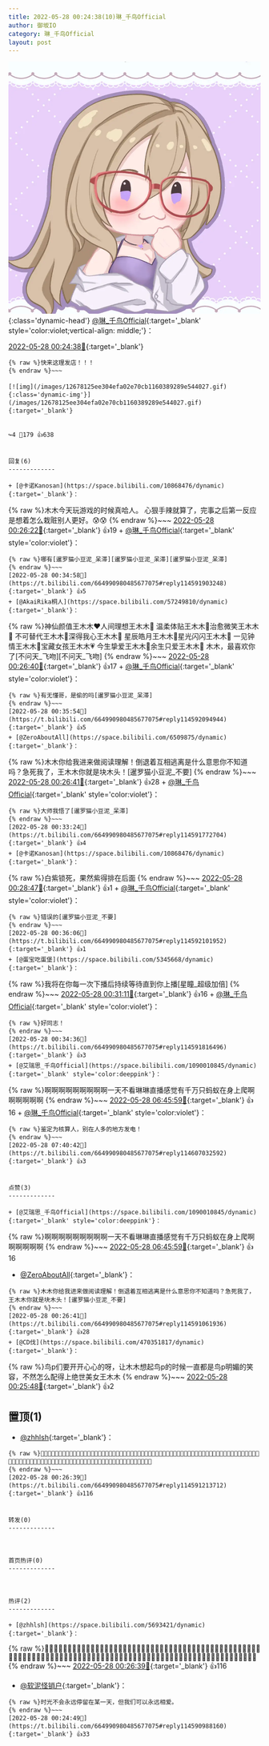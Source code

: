 ```yaml
---
title: 2022-05-28 00:24:38(10)琳_千鸟Official
author: 御坂IO
category: 琳_千鸟Official
layout: post
---
```


![img](/images/c0a88f85ebd0d056f37b114e0748e69556c8b488.jpg){:class='dynamic-head'}
[@琳_千鸟Official](https://space.bilibili.com/1620923329/dynamic){:target='_blank' style='color:violet;vertical-align: middle;'}：

[2022-05-28 00:24:38🔗](https://t.bilibili.com/664990980485677075){:target='_blank'}

~~~
{% raw %}快来这理发店！！！
{% endraw %}~~~

[![img](/images/12678125ee304efa02e70cb1160389289e544027.gif){:class='dynamic-img'}](/images/12678125ee304efa02e70cb1160389289e544027.gif){:target='_blank'}


↪️4 💬179 👍638


回复(6)
-------------

+ [@卡诺Kanosan](https://space.bilibili.com/10868476/dynamic){:target='_blank'}：
~~~
{% raw %}木木今天玩游戏的时候真哈人。
心狠手辣就算了，完事之后第一反应是想着怎么栽赃别人更好。😰😰
{% endraw %}~~~
[2022-05-28 00:26:22🔗](https://t.bilibili.com/664990980485677075#reply114591050784){:target='_blank'} 👍19
    + [@琳_千鸟Official](https://space.bilibili.com/1620923329/dynamic){:target='_blank' style='color:violet'}：
~~~
{% raw %}哪有[暹罗猫小豆泥_呆滞][暹罗猫小豆泥_呆滞][暹罗猫小豆泥_呆滞]
{% endraw %}~~~
[2022-05-28 00:34:58🔗](https://t.bilibili.com/664990980485677075#reply114591903248){:target='_blank'} 👍5
+ [@AkaiRika桐人](https://space.bilibili.com/57249810/dynamic){:target='_blank'}：
~~~
{% raw %}神仙颜值王木木❤️人间理想王木木🧡
温柔体贴王木木💛治愈微笑王木木💚
不可替代王木木💙深得我心王木木💜
星辰皓月王木木🖤星光闪闪王木木🤍
一见钟情王木木🤎宝藏女孩王木木💗
今生挚爱王木木💖余生只爱王木木💝
木木，最喜欢你了[不问天_飞吻][不问天_飞吻]
{% endraw %}~~~
[2022-05-28 00:26:40🔗](https://t.bilibili.com/664990980485677075#reply114591060976){:target='_blank'} 👍17
    + [@琳_千鸟Official](https://space.bilibili.com/1620923329/dynamic){:target='_blank' style='color:violet'}：
~~~
{% raw %}有无懂哥，是偷的吗[暹罗猫小豆泥_呆滞]
{% endraw %}~~~
[2022-05-28 00:35:54🔗](https://t.bilibili.com/664990980485677075#reply114592094944){:target='_blank'} 👍5
+ [@ZeroAboutAll](https://space.bilibili.com/6509875/dynamic){:target='_blank'}：
~~~
{% raw %}木木你给我进来做阅读理解！倒退着互相逃离是什么意思你不知道吗？急死我了，王木木你就是块木头！[暹罗猫小豆泥_不要]
{% endraw %}~~~
[2022-05-28 00:26:41🔗](https://t.bilibili.com/664990980485677075#reply114591061936){:target='_blank'} 👍28
    + [@琳_千鸟Official](https://space.bilibili.com/1620923329/dynamic){:target='_blank' style='color:violet'}：
~~~
{% raw %}大师我悟了[暹罗猫小豆泥_呆滞]
{% endraw %}~~~
[2022-05-28 00:33:24🔗](https://t.bilibili.com/664990980485677075#reply114591772704){:target='_blank'} 👍4
+ [@卡诺Kanosan](https://space.bilibili.com/10868476/dynamic){:target='_blank'}：
~~~
{% raw %}白紫锁死，果然紫得排在后面
{% endraw %}~~~
[2022-05-28 00:28:47🔗](https://t.bilibili.com/664990980485677075#reply114591449904){:target='_blank'} 👍1
    + [@琳_千鸟Official](https://space.bilibili.com/1620923329/dynamic){:target='_blank' style='color:violet'}：
~~~
{% raw %}错误的[暹罗猫小豆泥_不要]
{% endraw %}~~~
[2022-05-28 00:36:06🔗](https://t.bilibili.com/664990980485677075#reply114592101952){:target='_blank'} 👍1
+ [@蛋宝吃蛋堡](https://space.bilibili.com/5345668/dynamic){:target='_blank'}：
~~~
{% raw %}我将在你每一次下播后持续等待直到你上播[星瞳_超级加倍]
{% endraw %}~~~
[2022-05-28 00:31:11🔗](https://t.bilibili.com/664990980485677075#reply114591536640){:target='_blank'} 👍16
    + [@琳_千鸟Official](https://space.bilibili.com/1620923329/dynamic){:target='_blank' style='color:violet'}：
~~~
{% raw %}好同志！
{% endraw %}~~~
[2022-05-28 00:34:36🔗](https://t.bilibili.com/664990980485677075#reply114591816496){:target='_blank'} 👍3
+ [@艾瑞思_千鸟Official](https://space.bilibili.com/1090010845/dynamic){:target='_blank' style='color:deeppink'}：
~~~
{% raw %}啊啊啊啊啊啊啊啊啊一天不看琳琳直播感觉有千万只蚂蚁在身上爬啊啊啊啊啊啊
{% endraw %}~~~
[2022-05-28 06:45:59🔗](https://t.bilibili.com/664990980485677075#reply114605111376){:target='_blank'} 👍16
    + [@琳_千鸟Official](https://space.bilibili.com/1620923329/dynamic){:target='_blank' style='color:violet'}：
~~~
{% raw %}鉴定为核算人，别在人多的地方发电！
{% endraw %}~~~
[2022-05-28 07:40:42🔗](https://t.bilibili.com/664990980485677075#reply114607032592){:target='_blank'} 👍3


点赞(3)
-------------

+ [@艾瑞思_千鸟Official](https://space.bilibili.com/1090010845/dynamic){:target='_blank' style='color:deeppink'}：
~~~
{% raw %}啊啊啊啊啊啊啊啊啊一天不看琳琳直播感觉有千万只蚂蚁在身上爬啊啊啊啊啊啊
{% endraw %}~~~
[2022-05-28 06:45:59🔗](https://t.bilibili.com/664990980485677075#reply114605111376){:target='_blank'} 👍16
+ [@ZeroAboutAll](https://space.bilibili.com/6509875/dynamic){:target='_blank'}：
~~~
{% raw %}木木你给我进来做阅读理解！倒退着互相逃离是什么意思你不知道吗？急死我了，王木木你就是块木头！[暹罗猫小豆泥_不要]
{% endraw %}~~~
[2022-05-28 00:26:41🔗](https://t.bilibili.com/664990980485677075#reply114591061936){:target='_blank'} 👍28
+ [@CD伐](https://space.bilibili.com/470351817/dynamic){:target='_blank'}：
~~~
{% raw %}鸟p们要开开心心的呀，让木木想起鸟p的时候一直都是鸟p明媚的笑容，不然怎么配得上绝世美女王木木
{% endraw %}~~~
[2022-05-28 00:25:48🔗](https://t.bilibili.com/664990980485677075#reply114590948944){:target='_blank'} 👍2


置顶(1)
-------------

+ [@zhhlsh](https://space.bilibili.com/5693421/dynamic){:target='_blank'}：
~~~
{% raw %}💈💈💈💈💈💈💈💈💈💈💈💈💈💈💈💈💈💈💈💈💈💈💈💈💈💈💈💈💈💈💈💈💈💈💈💈💈💈💈💈💈💈💈💈💈💈💈💈💈💈💈💈💈💈💈💈💈💈💈💈💈💈💈💈💈💈💈💈💈💈💈💈💈💈💈💈💈💈💈💈💈💈💈💈💈💈💈💈💈💈💈💈💈💈💈💈💈💈💈💈💈
{% endraw %}~~~
[2022-05-28 00:26:39🔗](https://t.bilibili.com/664990980485677075#reply114591213712){:target='_blank'} 👍116


转发(0)
-------------



首页热评(0)
-------------



热评(2)
-------------

+ [@zhhlsh](https://space.bilibili.com/5693421/dynamic){:target='_blank'}：
~~~
{% raw %}💈💈💈💈💈💈💈💈💈💈💈💈💈💈💈💈💈💈💈💈💈💈💈💈💈💈💈💈💈💈💈💈💈💈💈💈💈💈💈💈💈💈💈💈💈💈💈💈💈💈💈💈💈💈💈💈💈💈💈💈💈💈💈💈💈💈💈💈💈💈💈💈💈💈💈💈💈💈💈💈💈💈💈💈💈💈💈💈💈💈💈💈💈💈💈💈💈💈💈💈💈
{% endraw %}~~~
[2022-05-28 00:26:39🔗](https://t.bilibili.com/664990980485677075#reply114591213712){:target='_blank'} 👍116
+ [@软泥怪销户](https://space.bilibili.com/39226402/dynamic){:target='_blank'}：
~~~
{% raw %}时光不会永远停留在某一天，但我们可以永远相爱。
{% endraw %}~~~
[2022-05-28 00:24:49🔗](https://t.bilibili.com/664990980485677075#reply114590988160){:target='_blank'} 👍33


